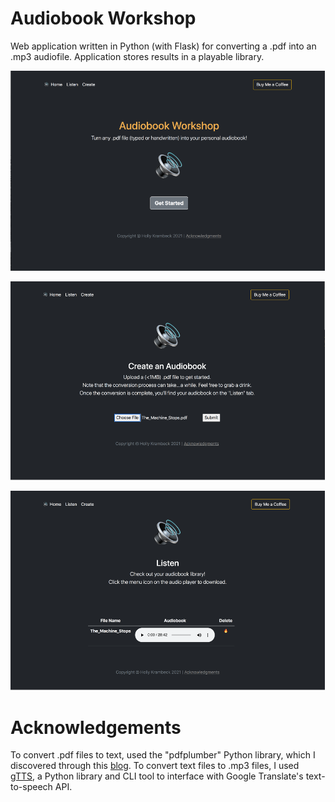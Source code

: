 # Audiobook Workshop
Web application written in Python (with Flask) for converting a .pdf into an .mp3 audiofile. Application stores results in a playable library.

![app_screenshot](https://github.com/Holly-Transport/Audiobook_Workshop/blob/master/screenshots/audio_app1.png)

![app_screenshot](https://github.com/Holly-Transport/Audiobook_Workshop/blob/master/screenshots/audio_app2.png)

![app_screenshot](https://github.com/Holly-Transport/Audiobook_Workshop/blob/master/screenshots/audio_app3.png)

# Acknowledgements
To convert .pdf files to text, used the "pdfplumber" Python library, which I discovered through this [blog](https://towardsdatascience.com/how-to-extract-text-from-pdf-245482a96de7).
To convert text files to .mp3 files, I used [gTTS](https://pypi.org/project/gTTS/), a Python library and CLI tool to interface with Google Translate's text-to-speech API.
